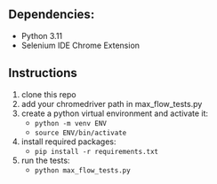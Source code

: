 ## Dependencies:
- Python 3.11
- Selenium IDE Chrome Extension

## Instructions
1. clone this repo
2. add your chromedriver path in max_flow_tests.py
3. create a python virtual environment and activate it:
    - `python -m venv ENV`
    - `source ENV/bin/activate`
4. install required packages:
    - `pip install -r requirements.txt`
5. run the tests:
    - `python max_flow_tests.py`

